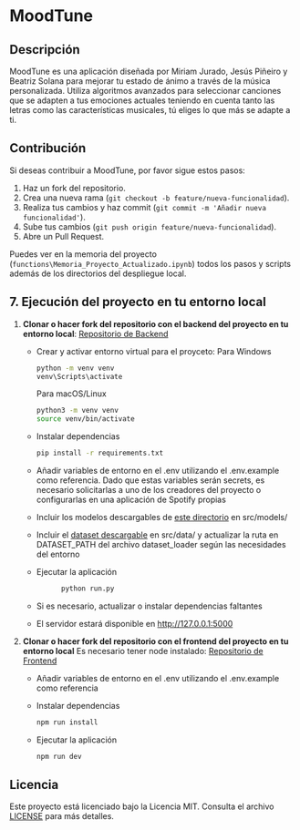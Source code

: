 # MoodTune

## Descripción

MoodTune es una aplicación diseñada por Miriam Jurado, Jesús Piñeiro y Beatriz Solana para mejorar tu estado de ánimo a través de la música personalizada. Utiliza algoritmos avanzados para seleccionar canciones que se adapten a tus emociones actuales teniendo en cuenta tanto las letras como las características musicales, tú eliges lo que más se adapte a ti.

## Contribución
Si deseas contribuir a MoodTune, por favor sigue estos pasos:

1. Haz un fork del repositorio.
2. Crea una nueva rama (`git checkout -b feature/nueva-funcionalidad`).
3. Realiza tus cambios y haz commit (`git commit -m 'Añadir nueva funcionalidad'`).
4. Sube tus cambios (`git push origin feature/nueva-funcionalidad`).
5. Abre un Pull Request.

Puedes ver en la memoria del proyecto (`functions\Memoria_Proyecto_Actualizado.ipynb`)
todos los pasos y scripts además de los directorios del despliegue local.


## **7. Ejecución del proyecto en tu entorno local**

1. **Clonar o hacer fork del repositorio con el backend del proyecto en tu entorno local**:
   [Repositorio de Backend](https://github.com/JCMiriam/mood_tune_back)

   - Crear y activar entorno virtual para el proyceto:
      Para Windows
      ```bash
      python -m venv venv
      venv\Scripts\activate
      ```

      Para macOS/Linux
      ```bash
      python3 -m venv venv
      source venv/bin/activate
      ```

   - Instalar dependencias
      ```bash
      pip install -r requirements.txt
      ```

   - Añadir variables de entorno en el .env utilizando el .env.example como referencia. Dado que estas variables serán secrets, es necesario solicitarlas a uno de los creadores del proyecto o configurarlas en una aplicación de Spotify propias

   - Incluir los modelos descargables de [este directorio](https://drive.google.com/drive/folders/1i-Mq9OqLtSa0eTa0wxmNM41MtwTsX2eK?usp=sharing) en src/models/

   - Incluir el [dataset descargable](https://drive.google.com/file/d/1oTyziRBXkNGAjplpkHzYWFI6YLh5YBKL/view?usp=sharing) en src/data/ y actualizar la ruta en DATASET_PATH del archivo dataset_loader según las necesidades del entorno

   - Ejecutar la aplicación
      ```bash
            python run.py
      ```

   - Si es necesario, actualizar o instalar dependencias faltantes

   - El servidor estará disponible en http://127.0.0.1:5000
      

2. **Clonar o hacer fork del repositorio con el frontend del proyecto en tu entorno local** Es necesario tener node instalado:
   [Repositorio de Frontend](https://github.com/JCMiriam/mood_tune_front)

   - Añadir variables de entorno en el .env utilizando el .env.example como referencia

   - Instalar dependencias
      ```bash
      npm run install
      ```

   - Ejecutar la aplicación
      ```bash
      npm run dev
      ```

## Licencia
Este proyecto está licenciado bajo la Licencia MIT. Consulta el archivo [LICENSE](LICENSE) para más detalles.



